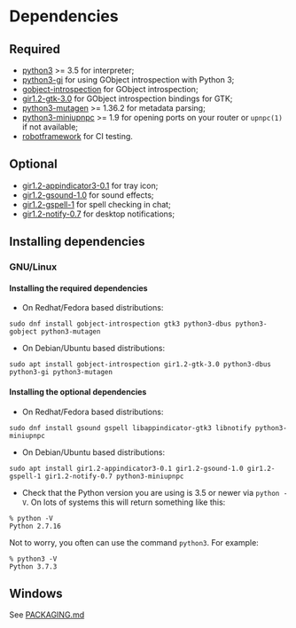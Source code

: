 # Dependencies

## Required

* [python3](https://www.python.org/) >= 3.5 for interpreter;
* [python3-gi](https://pygobject.readthedocs.io/en/latest/getting_started.html) for using GObject introspection with Python 3;
* [gobject-introspection](https://gi.readthedocs.io/en/latest/) for GObject introspection;
* [gir1.2-gtk-3.0](https://www.gtk.org/) for GObject introspection bindings for GTK;
* [python3-mutagen](https://mutagen.readthedocs.io/en/latest/) >= 1.36.2 for metadata parsing;
* [python3-miniupnpc](https://miniupnp.tuxfamily.org/) >= 1.9 for opening ports on your router or `upnpc(1)` if not available;
* [robotframework](https://robotframework.org/) for CI testing.

## Optional

* [gir1.2-appindicator3-0.1](https://lazka.github.io/pgi-docs/AppIndicator3-0.1/index.html) for tray icon;
* [gir1.2-gsound-1.0](https://lazka.github.io/pgi-docs/GSound-1.0/index.html) for sound effects;
* [gir1.2-gspell-1](https://lazka.github.io/pgi-docs/Gspell-1/index.html) for spell checking in chat;
* [gir1.2-notify-0.7](https://lazka.github.io/pgi-docs/Notify-0.7/index.html) for desktop notifications;

## Installing dependencies
### GNU/Linux

#### Installing the required dependencies
* On Redhat/Fedora based distributions:
```
sudo dnf install gobject-introspection gtk3 python3-dbus python3-gobject python3-mutagen
```
* On Debian/Ubuntu based distributions:
```
sudo apt install gobject-introspection gir1.2-gtk-3.0 python3-dbus python3-gi python3-mutagen
```

#### Installing the optional dependencies
* On Redhat/Fedora based distributions:
```
sudo dnf install gsound gspell libappindicator-gtk3 libnotify python3-miniupnpc
```
* On Debian/Ubuntu based distributions:
```
sudo apt install gir1.2-appindicator3-0.1 gir1.2-gsound-1.0 gir1.2-gspell-1 gir1.2-notify-0.7 python3-miniupnpc
```

* Check that the Python version you are using is 3.5 or newer via `python -V`. On lots of systems this will return something like this:
```
% python -V
Python 2.7.16
```
Not to worry, you often can use the command `python3`. For example:
```
% python3 -V
Python 3.7.3
```

## Windows
See [PACKAGING.md](doc/PACKAGING.md#windows)
